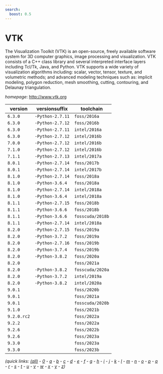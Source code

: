 ```yaml
---
search:
  boost: 0.5
---
```

# VTK

The Visualization Toolkit (VTK) is an open-source, freely available software system for  3D computer graphics, image processing and visualization. VTK consists of a C++ class library and several  interpreted interface layers including Tcl/Tk, Java, and Python. VTK supports a wide variety of visualization  algorithms including: scalar, vector, tensor, texture, and volumetric methods; and advanced modeling techniques  such as: implicit modeling, polygon reduction, mesh smoothing, cutting, contouring, and Delaunay triangulation.

*homepage*: <http://www.vtk.org>

version | versionsuffix | toolchain
--------|---------------|----------
``6.3.0`` | ``-Python-2.7.11`` | ``foss/2016a``
``6.3.0`` | ``-Python-2.7.12`` | ``foss/2016b``
``6.3.0`` | ``-Python-2.7.11`` | ``intel/2016a``
``6.3.0`` | ``-Python-2.7.12`` | ``intel/2016b``
``7.0.0`` | ``-Python-2.7.12`` | ``intel/2016b``
``7.1.0`` | ``-Python-2.7.12`` | ``intel/2016b``
``7.1.1`` | ``-Python-2.7.13`` | ``intel/2017a``
``8.0.1`` | ``-Python-2.7.14`` | ``foss/2017b``
``8.0.1`` | ``-Python-2.7.14`` | ``intel/2017b``
``8.1.0`` | ``-Python-2.7.14`` | ``foss/2018a``
``8.1.0`` | ``-Python-3.6.4`` | ``foss/2018a``
``8.1.0`` | ``-Python-2.7.14`` | ``intel/2018a``
``8.1.0`` | ``-Python-3.6.4`` | ``intel/2018a``
``8.1.1`` | ``-Python-2.7.15`` | ``foss/2018b``
``8.1.1`` | ``-Python-3.6.6`` | ``foss/2018b``
``8.1.1`` | ``-Python-3.6.6`` | ``fosscuda/2018b``
``8.1.1`` | ``-Python-2.7.14`` | ``intel/2018a``
``8.2.0`` | ``-Python-2.7.15`` | ``foss/2019a``
``8.2.0`` | ``-Python-3.7.2`` | ``foss/2019a``
``8.2.0`` | ``-Python-2.7.16`` | ``foss/2019b``
``8.2.0`` | ``-Python-3.7.4`` | ``foss/2019b``
``8.2.0`` | ``-Python-3.8.2`` | ``foss/2020a``
``8.2.0`` |  | ``foss/2021a``
``8.2.0`` | ``-Python-3.8.2`` | ``fosscuda/2020a``
``8.2.0`` | ``-Python-3.7.2`` | ``intel/2019a``
``8.2.0`` | ``-Python-3.8.2`` | ``intel/2020a``
``9.0.1`` |  | ``foss/2020b``
``9.0.1`` |  | ``foss/2021a``
``9.0.1`` |  | ``fosscuda/2020b``
``9.1.0`` |  | ``foss/2021b``
``9.2.0.rc2`` |  | ``foss/2022a``
``9.2.2`` |  | ``foss/2022a``
``9.2.6`` |  | ``foss/2022b``
``9.2.6`` |  | ``foss/2023a``
``9.3.0`` |  | ``foss/2023a``
``9.3.0`` |  | ``foss/2023b``


*(quick links: [(all)](../index.md) - [0](../0/index.md) - [a](../a/index.md) - [b](../b/index.md) - [c](../c/index.md) - [d](../d/index.md) - [e](../e/index.md) - [f](../f/index.md) - [g](../g/index.md) - [h](../h/index.md) - [i](../i/index.md) - [j](../j/index.md) - [k](../k/index.md) - [l](../l/index.md) - [m](../m/index.md) - [n](../n/index.md) - [o](../o/index.md) - [p](../p/index.md) - [q](../q/index.md) - [r](../r/index.md) - [s](../s/index.md) - [t](../t/index.md) - [u](../u/index.md) - [v](../v/index.md) - [w](../w/index.md) - [x](../x/index.md) - [y](../y/index.md) - [z](../z/index.md))*

